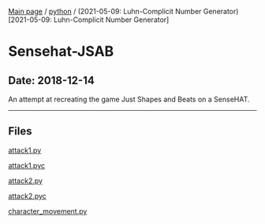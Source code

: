 [Main page](/) / [python](/python) / (2021-05-09: Luhn-Complicit Number Generator)[2021-05-09: Luhn-Complicit Number Generator]

# Sensehat-JSAB

## Date: 2018-12-14

An attempt at recreating the game Just Shapes and Beats on a SenseHAT.

-----

## Files

[attack1.py](attack1.py)

[attack1.pyc](attack1.pyc)

[attack2.py](attack2.py)

[attack2.pyc](attack2.pyc)

[character_movement.py](character_movement.py)